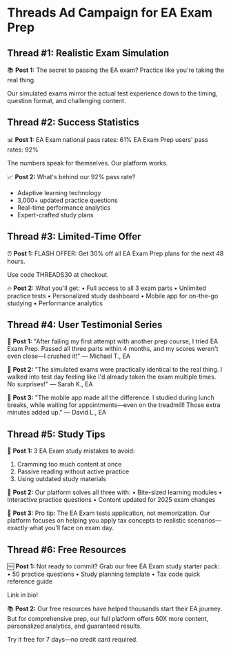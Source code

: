 # Threads Ad Campaign for EA Exam Prep

## Thread #1: Realistic Exam Simulation

📚 **Post 1:** 
The secret to passing the EA exam? Practice like you're taking the real thing.

Our simulated exams mirror the actual test experience down to the timing, question format, and challenging content.

## Thread #2: Success Statistics

📊 **Post 1:**
EA Exam national pass rates: 61%
EA Exam Prep users' pass rates: 92%

The numbers speak for themselves. Our platform works.

📈 **Post 2:**
What's behind our 92% pass rate?
- Adaptive learning technology
- 3,000+ updated practice questions
- Real-time performance analytics
- Expert-crafted study plans

## Thread #3: Limited-Time Offer

⏰ **Post 1:**
FLASH OFFER: Get 30% off all EA Exam Prep plans for the next 48 hours.

Use code THREADS30 at checkout.

🔥 **Post 2:**
What you'll get:
• Full access to all 3 exam parts
• Unlimited practice tests
• Personalized study dashboard
• Mobile app for on-the-go studying
• Performance analytics

## Thread #4: User Testimonial Series

💬 **Post 1:**
"After failing my first attempt with another prep course, I tried EA Exam Prep. Passed all three parts within 4 months, and my scores weren't even close—I crushed it!" — Michael T., EA

💯 **Post 2:**
"The simulated exams were practically identical to the real thing. I walked into test day feeling like I'd already taken the exam multiple times. No surprises!" — Sarah K., EA

🌟 **Post 3:**
"The mobile app made all the difference. I studied during lunch breaks, while waiting for appointments—even on the treadmill! Those extra minutes added up." — David L., EA

## Thread #5: Study Tips

📝 **Post 1:**
3 EA Exam study mistakes to avoid:
1. Cramming too much content at once
2. Passive reading without active practice
3. Using outdated study materials

📱 **Post 2:**
Our platform solves all three with:
• Bite-sized learning modules
• Interactive practice questions
• Content updated for 2025 exam changes

🧠 **Post 3:**
Pro tip: The EA Exam tests application, not memorization. Our platform focuses on helping you apply tax concepts to realistic scenarios—exactly what you'll face on exam day.

## Thread #6: Free Resources

🆓 **Post 1:**
Not ready to commit? Grab our free EA Exam study starter pack:
• 50 practice questions
• Study planning template
• Tax code quick reference guide

Link in bio!

📚 **Post 2:**
Our free resources have helped thousands start their EA journey. But for comprehensive prep, our full platform offers 60X more content, personalized analytics, and guaranteed results.

Try it free for 7 days—no credit card required. 